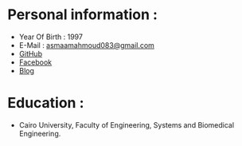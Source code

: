 # Personal information :
* Year Of Birth : 1997 
* E-Mail : asmaamahmoud083@gmail.com
* <a href="https://github.com/AsmaaMahmoud12" target="_blank">GitHub </a>
* <a href="https://www.facebook.com/profile.php?id=100008509004452" target="_blank">Facebook </a>
* <a href="https://salmazakariia.github.io/Thoracic-Surgery/" target="_blank">Blog </a>

# Education :
* Cairo University, Faculty of Engineering, Systems and Biomedical Engineering. 
